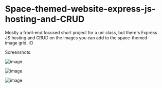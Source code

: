 # Space-themed-website-express-js-hosting-and-CRUD

Mostly a front-end focused short project for a uni class, but there's Express JS hosting and CRUD on the images you can add to the space-themed image grid. :D

Screenshots:

![image](https://user-images.githubusercontent.com/99949441/210833955-59aae7f3-9531-41b1-a072-38a2e144d7da.png)

![image](https://user-images.githubusercontent.com/99949441/210834111-d48f2f77-6638-43cb-89b3-39f37ea86a97.png)

![image](https://user-images.githubusercontent.com/99949441/210834165-78bc5460-5574-415f-b0f7-d10b9f973560.png)


